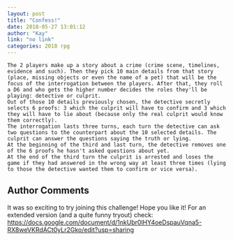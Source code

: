 ```yaml
---
layout: post
title: "Confess!"
date: 2018-05-27 13:01:12
author: "Kay"
link: "no link"
categories: 2018 rpg
---
```

```
The 2 players make up a story about a crime (crime scene, timelines, evidence and such). Then they pick 10 main details from that story (place, missing objects or even the name of a pet) that will be the focus of the interrogation between the players. After that, they roll a D6 and who gets the higher number decides the roles they'll be playing: detective or culprit.
Out of those 10 details previously chosen, the detective secretly selects 6 proofs: 3 which the culprit will have to confirm and 3 which they will have to lie about (because only the real culprit would know them correctly).
The interrogation lasts three turns, each turn the detective can ask two questions to the counterpart about the 10 selected details. The culprit can answer the questions saying the truth or lying. 
At the beginning of the third and last turn, the detective removes one of the 6 proofs he hasn't asked questions about yet. 
At the end of the third turn the culprit is arrested and loses the game if they had answered in the wrong way at least three times (lying to those the detective wanted them to confirm or vice versa).
```
## Author Comments 

It was so exciting to try joining this challenge! Hope you like it!
For an extended version (and a quite funny tryout) check: https://docs.google.com/document/d/1nkUbr0lHY4oeDspauVqna5-RX8weVKRdACt0yLr2Gko/edit?usp=sharing
